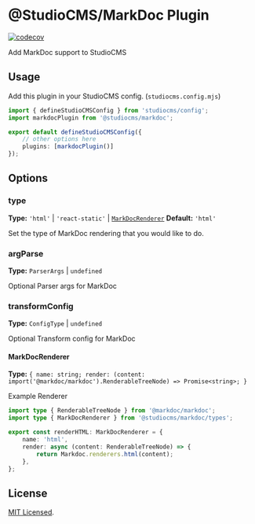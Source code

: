 # @StudioCMS/MarkDoc Plugin

[![codecov](https://codecov.io/github/withstudiocms/studiocms/graph/badge.svg?token=RN8LT1O5E2&component=studiocms_markdoc)](https://codecov.io/github/withstudiocms/studiocms)

Add MarkDoc support to StudioCMS

## Usage

Add this plugin in your StudioCMS config. (`studiocms.config.mjs`)

```ts
import { defineStudioCMSConfig } from 'studiocms/config';
import markdocPlugin from '@studiocms/markdoc';

export default defineStudioCMSConfig({
    // other options here
    plugins: [markdocPlugin()]
});
```

## Options

### type
**Type:** `'html'` | `'react-static'` | [`MarkDocRenderer`](#markdocrenderer)
**Default:** `'html'`

Set the type of MarkDoc rendering that you would like to do.

### argParse
**Type:** `ParserArgs` | `undefined`

Optional Parser args for MarkDoc

### transformConfig
**Type:** `ConfigType` | `undefined`

Optional Transform config for MarkDoc

#### MarkDocRenderer
**Type:** `{ name: string; render: (content: import('@markdoc/markdoc').RenderableTreeNode) => Promise<string>; }`

Example Renderer
```ts
import type { RenderableTreeNode } from '@markdoc/markdoc';
import type { MarkDocRenderer } from '@studiocms/markdoc/types';

export const renderHTML: MarkDocRenderer = {
	name: 'html',
	render: async (content: RenderableTreeNode) => {
		return Markdoc.renderers.html(content);
	},
};
```

## License

[MIT Licensed](./LICENSE).